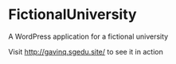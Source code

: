 # FictionalUniversity
A WordPress application for a fictional university

Visit http://gavinq.sgedu.site/ to see it in action
